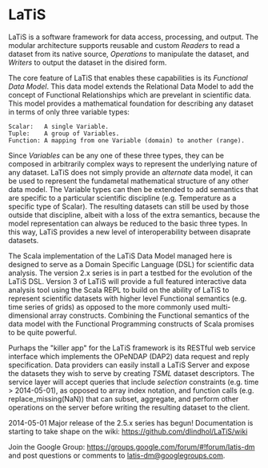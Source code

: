 LaTiS
=====

LaTiS is a software framework for data access, processing, and output. The modular architecture supports reusable and custom *Readers* to read a dataset from its native source, *Operations* to manipulate the dataset, and *Writers* to output the dataset in the disired form.

The core feature of LaTiS that enables these capabilities is its *Functional Data Model*. This data model extends the Relational Data Model to add the concept of Functional Relationships which are prevelant in scientific data. This model provides a mathematical foundation for describing any dataset in terms of only three variable types:

    Scalar:   A single Variable.
    Tuple:    A group of Variables.
    Function: A mapping from one Variable (domain) to another (range).

Since *Variables* can be any one of these three types, they can be composed in arbitrarily complex ways to represent the underlying nature of any dataset. LaTiS does not simply provide an *alternate* data model, it can be used to represent the fundametal mathematical structure of any other data model. The Variable types can then be extended to add semantics that are specific to a particular scientific discipline (e.g. Temperature as a specific type of Scalar). The resulting datasets can still be used by those outside that discipline, albeit with a loss of the extra semantics, because the model representation can always be reduced to the basic three types. In this way, LaTiS provides a new level of interoperability between disaprate datasets.

The Scala implementation of the LaTiS Data Model managed here is designed to serve as a Domain Specific Language (DSL) for scientific data analysis. The version 2.x series is in part a testbed for the evolution of the LaTiS DSL. Version 3 of LaTiS will provide a full featured interactive data analysis tool using the Scala REPL to build on the ability of LaTiS to represent scientific datasets with higher level Functional semantics (e.g. time series of grids) as opposed to the more commonly used multi-dimensional array constructs. Combining the Functional semantics of the data model with the Functional Programming constructs of Scala promises to be quite powerful.

Purhaps the "killer app" for the LaTiS framework is its RESTful web service interface which implements the OPeNDAP (DAP2) data request and reply specification. Data providers can easily install a LaTiS Server and expose the datasets they wish to serve by creating *TSML* dataset descriptors. The service layer will accept queries that include *selection* constraints (e.g. time > 2014-05-01), as opposed to array index notation, and function calls (e.g. replace_missing(NaN)) that can subset, aggregate, and perform other operations on the server before writing the resulting dataset to the client. 


2014-05-01
Major release of the 2.5.x series has begun! Documentation is starting to take shape on the wiki:
https://github.com/dlindhol/LaTiS/wiki

Join the Google Group:
https://groups.google.com/forum/#!forum/latis-dm
and post questions or comments to latis-dm@googlegroups.com.
